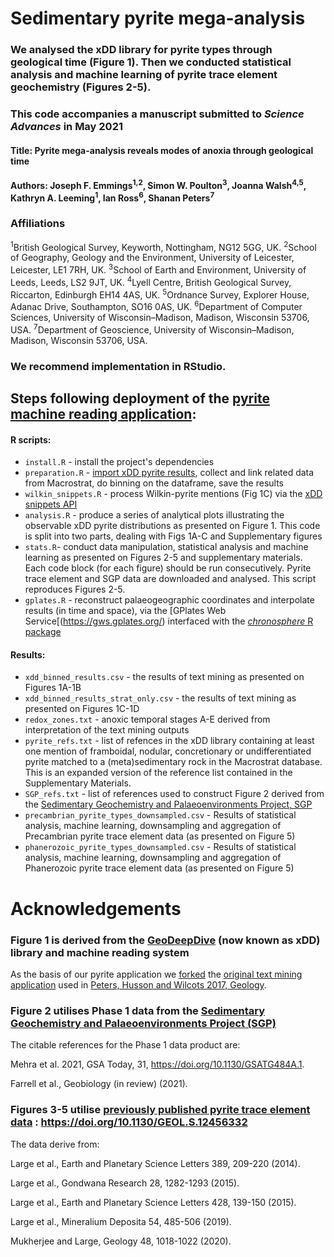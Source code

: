 # Sedimentary pyrite mega-analysis
### We analysed the xDD library for pyrite types through geological time (Figure 1). Then we conducted statistical analysis and machine learning of pyrite trace element geochemistry (Figures 2-5).

### This code accompanies a manuscript submitted to *Science Advances* in May 2021
#### Title: Pyrite mega-analysis reveals modes of anoxia through geological time
#### Authors: Joseph F. Emmings<sup>1,2</sup>, Simon W. Poulton<sup>3</sup>, Joanna Walsh<sup>4,5</sup>, Kathryn A. Leeming<sup>1</sup>, Ian Ross<sup>6</sup>, Shanan Peters<sup>7</sup>

### Affiliations 
<sup>1</sup>British Geological Survey, Keyworth, Nottingham, NG12 5GG, UK.
<sup>2</sup>School of Geography, Geology and the Environment, University of Leicester, Leicester, LE1 7RH, UK.
<sup>3</sup>School of Earth and Environment, University of Leeds, Leeds, LS2 9JT, UK.
<sup>4</sup>Lyell Centre, British Geological Survey, Riccarton, Edinburgh EH14 4AS, UK.
<sup>5</sup>Ordnance Survey, Explorer House, Adanac Drive, Southampton, SO16 0AS, UK.
<sup>6</sup>Department of Computer Sciences, University of Wisconsin–Madison, Madison, Wisconsin 53706, USA. 
<sup>7</sup>Department of Geoscience, University of Wisconsin–Madison, Madison, Wisconsin 53706, USA. 

### We recommend implementation in RStudio.

## Steps following deployment of the [pyrite machine reading application](https://github.com/jemmings-git/pyrite_app):

#### R scripts:
 * `install.R` - install the project's dependencies
 * `preparation.R` - [import xDD pyrite results](https://geodeepdive.org/app_output/jemmings_with_pyrite_24Oct2019.zip), collect and link related data from Macrostrat, do binning on the dataframe, save the results
 * `wilkin_snippets.R` - process Wilkin-pyrite mentions (Fig 1C) via the [xDD snippets API](https://xdd.wisc.edu/api/snippets?term=Wilkin,framboid&full_results=true&inclusive=true&clean&known_terms=stratigraphic_names)
 * `analysis.R` - produce a series of analytical plots illustrating the observable xDD pyrite distributions as presented on Figure 1. This code is split into two parts, dealing with Figs 1A-C and Supplementary figures 
 * `stats.R`- conduct data manipulation, statistical analysis and machine learning as presented on Figures 2-5 and supplementary materials. Each code block (for each figure) should be run consecutively. Pyrite trace element and SGP data are downloaded and analysed. This script reproduces Figures 2-5.
 * `gplates.R` - reconstruct palaeogeographic coordinates and interpolate results (in time and space), via the [GPlates Web Service[(https://gws.gplates.org/) interfaced with the [*chronosphere* R package](https://github.com/chronosphere-portal/r_package/)

#### Results:
 * `xdd_binned_results.csv` - the results of text mining as presented on Figures 1A-1B
 * `xdd_binned_results_strat_only.csv` - the results of text mining as presented on Figures 1C-1D
 * `redox_zones.txt` - anoxic temporal stages A-E derived from interpretation of the text mining outputs
 * `pyrite_refs.txt` - list of refences in the xDD library containing at least one mention of framboidal, nodular, concretionary or undifferentiated pyrite matched to a (meta)sedimentary rock in the Macrostrat database. This is an expanded version of the reference list contained in the Supplementary Materials.
 * `SGP_refs.txt` - list of references used to construct Figure 2 derived from the [Sedimentary Geochemistry and Palaeoenvironments Project, SGP](http://sgp-search.io/)
 * `precambrian_pyrite_types_downsampled.csv` - Results of statistical analysis, machine learning, downsampling and aggregation of Precambrian pyrite trace element data (as presented on Figure 5)
 * `phanerozoic_pyrite_types_downsampled.csv` - Results of statistical analysis, machine learning, downsampling and aggregation of Phanerozoic pyrite trace element data (as presented on Figure 5)

# Acknowledgements

### Figure 1 is derived from the [GeoDeepDive](https://geodeepdive.org) (now known as xDD) library and machine reading system
As the basis of our pyrite application we [forked](https://github.com/jemmings-git/pyrite_app) the [original text mining application](https://github.com/UW-Macrostrat/stromatolites_demo) used in [Peters, Husson and Wilcots 2017, Geology](http://doi.org/10.1130/G38931.1). 

### Figure 2 utilises Phase 1 data from the [Sedimentary Geochemistry and Palaeoenvironments Project (SGP)](http://sgp-search.io/)
The citable references for the Phase 1 data product are:

Mehra et al. 2021, GSA Today, 31, https://doi.org/10.1130/GSATG484A.1.

Farrell et al., Geobiology (in review) (2021).

### Figures 3-5 utilise [previously published pyrite trace element data](https://doi.org/10.1130/GEOL.S.12456332) : https://doi.org/10.1130/GEOL.S.12456332
The data derive from:

Large et al., Earth and Planetary Science Letters 389, 209-220 (2014).

Large et al., Gondwana Research 28, 1282-1293 (2015).

Large et al., Earth and Planetary Science Letters 428, 139-150 (2015).

Large et al., Mineralium Deposita 54, 485-506 (2019).

Mukherjee and Large, Geology 48, 1018-1022 (2020).

